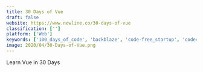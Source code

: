 ```yaml
---
title: 30 Days of Vue
draft: false 
website: https://www.newline.co/30-days-of-vue
classification: ['']
platform: ['Web']
keywords: ['100_days_of_code', 'backblaze', 'code-free_startup', 'code4startup', 'codeplace', 'crashplan_pro', 'dumper', 'glitch', 'jsrobot', 'lifetales_child_journals', 'lrn', 'one_month_python', 'one_month_rails', 'one_month_ios', 'py', 'quick_code', 'sjabloon', 'swifty', 'the_odin_project', 'we_learn_code']
image: 2020/04/30-Days-of-Vue.png
---
```

Learn Vue in 30 Days